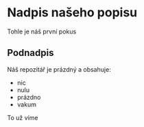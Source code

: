 # Nadpis našeho popisu
Tohle je náš první pokus
## Podnadpis 
Náš repozitář je prázdný a obsahuje:
- nic
- nulu
- prázdno
- vakum

To už víme
